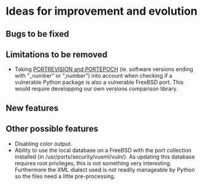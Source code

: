 # Ideas for improvement and evolution

## Bugs to be fixed

## Limitations to be removed
* Taking [PORTREVISION and PORTEPOCH](https://people.freebsd.org/~olivierd/porters-handbook/makefile-naming.html) (ie. software versions ending with "\_number" or ",number")
into account when checking if a vulnerable Python package is also a vulnerable FreeBSD port. This would require developping our own versions comparison library.

## New features

## Other possible features
* Disabling color output.
* Ability to use the local database on a FreeBSD with the port collection installed (in /usr/ports/security/vuxml/vuln/). As updating this database requires root privileges, this is not something very interesting. Furthermore the XML dialect used is not readily manageable by Python so the files need a little pre-processing.
